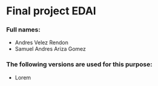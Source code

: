 # Final project EDAI

### Full names:
- Andres Velez Rendon
- Samuel Andres Ariza Gomez

### The following versions are used for this purpose:
- Lorem
